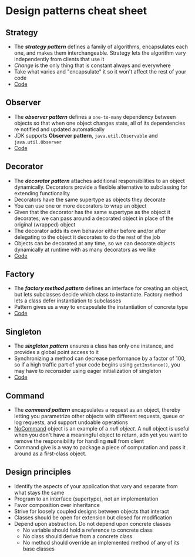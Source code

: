# Design patterns cheat sheet

## Strategy

- The ***strategy pattern*** defines a family of algorithms, encapsulates each 
one, and makes them interchangeable. Strategy lets the algorithm vary 
independently from clients that use it
- *Change* is the only thing that is constant always and everywhere
- Take what varies and "encapsulate" it so it won't affect the rest of 
your code
- [Code](src/main/java/strategy/pattern/App.java)

## Observer 
- The ***observer pattern*** defines a `one-to-many` dependency between 
objects so that when one object changes state, all of its dependencies
re notified and updated automatically
- JDK supports **Observer pattern**, `java.util.Observable` and 
`java.util.Observer`
- [Code](src/main/java/observer/pattern/App.java)

## Decorator 
- The ***decorator pattern*** attaches additional responsibilities to an
object dynamically. Decorators provide a flexible alternative to 
subclassing for extending functionality
- Decorators have the same supertype as objects they decorate
-  You can use one or more decorators to wrap an object
- Given that the decorator has the same supertype as the object it 
decorates, we can pass around a decorated object in place of the 
original (wrapped) object
- The decorator adds its own behavior either before and/or after 
delegating to the object it decorates to do the rest of the job
- Objects can be decorated at any time, so we can decorate objects 
dynamically at runtime with as many decorators as we like
- [Code](src/main/java/decorator/pattern/App.java)

## Factory
- The ***factory method pattern*** defines an interface for creating an 
object, but lets subclasses decide which class to instantiate. Factory
method lets a class defer instantiation to subclasses  
- Pattern gives us a way to encapsulate the instantiation of concrete 
type
- [Code](src/main/java/factory/pattern/App.java)

## Singleton
- The ***singleton pattern*** ensures a class has only one instance, 
and provides a global point access to it
- Synchronizing a method can decrease performance by a factor of 100,
so if a high traffic part of your code begins using `getInstance()`, you
may have to reconsider using eager initialization of singleton
- [Code](src/main/java/singleton/pattern/App.java)

## Command
- The ***command pattern*** encapsulates a request as an object, thereby
letting you parametrize other objects with different requests, queue or 
log requests, and support undoable operations
- [NoCommand](src/main/java/command/pattern/NoCommand.java) object is
an example of a *null object*. A null object is useful when you don't 
have a meaningful object to return, adn yet you want to remove the 
responsibility for handling **null** from client
- Command give is a way to package a piece of computation and pass it 
around as a first-class object.

## Design principles

- Identify the aspects of your application that vary and separate from 
what stays the same
- Program to an interface (supertype), not an implementation
- Favor composition over inheritance
- Strive for loosely coupled designs between objects that interact
- Classes should be open for extension but closed for modification
- Depend upon abstraction. Do not depend upon concrete classes
    - No variable should hold a reference to concrete class
    - No class should derive from a concrete class
    - No method should override an implemented method of any of its base 
    classes

